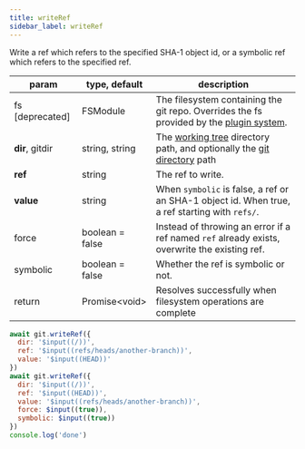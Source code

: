 ```yaml
---
title: writeRef
sidebar_label: writeRef
---
```


Write a ref which refers to the specified SHA-1 object id, or a symbolic ref which refers to the specified ref.

| param           | type, default   | description                                                                                                    |
| --------------- | --------------- | -------------------------------------------------------------------------------------------------------------- |
| fs [deprecated] | FSModule        | The filesystem containing the git repo. Overrides the fs provided by the [plugin system](./plugin_fs.md).      |
| **dir**, gitdir | string, string  | The [working tree](dir-vs-gitdir.md) directory path, and optionally the [git directory](dir-vs-gitdir.md) path |
| **ref**         | string          | The ref to write.                                                                                              |
| **value**       | string          | When `symbolic` is false, a ref or an SHA-1 object id. When true, a ref starting with `refs/`.                 |
| force           | boolean = false | Instead of throwing an error if a ref named `ref` already exists, overwrite the existing ref.                  |
| symbolic        | boolean = false | Whether the ref is symbolic or not.                                                                            |
| return          | Promise\<void\> | Resolves successfully when filesystem operations are complete                                                  |

```js live
await git.writeRef({
  dir: '$input((/))',
  ref: '$input((refs/heads/another-branch))',
  value: '$input((HEAD))'
})
await git.writeRef({
  dir: '$input((/))',
  ref: '$input((HEAD))',
  value: '$input((refs/heads/another-branch))',
  force: $input((true)),
  symbolic: $input((true))
})
console.log('done')
```